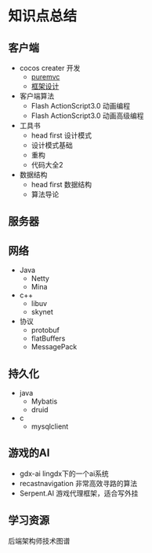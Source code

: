 # 知识点总结

## 客户端

- cocos creater 开发
  - [puremvc](https://github.com/sanzhixiong1986/puremvcCode.git)
  - [框架设计](https://github.com/sanzhixiong1986/cccMVC)
- 客户端算法
  - Flash ActionScript3.0 动画编程
  - Flash ActionScript3.0 动画高级编程
- 工具书
  - head first 设计模式
  - 设计模式基础
  - 重构
  - 代码大全2
- 数据结构
  - head first 数据结构
  - 算法导论



## 服务器

## 网络

- Java
  - Netty
  - Mina
- c++
  - libuv 
  - skynet
- 协议
  - protobuf
  - flatBuffers
  - MessagePack



## 持久化

- java
  - Mybatis
  - druid
- c
  - mysqlclient



## 游戏的AI

- gdx-ai lingdx下的一个ai系统
- recastnavigation 非常高效寻路的算法
- Serpent.AI 游戏代理框架，适合写外挂



## 学习资源

后端架构师技术图谱